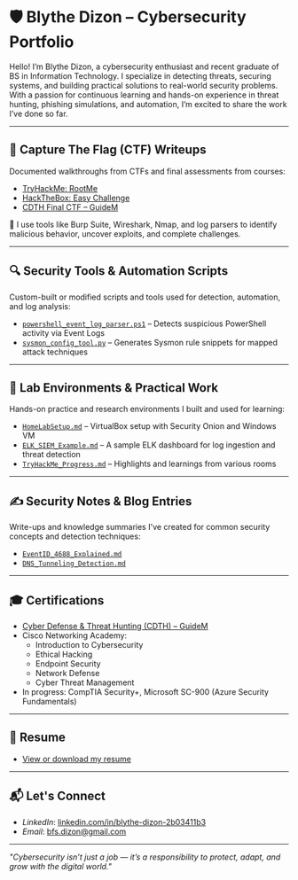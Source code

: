 # 🛡️ Blythe Dizon – Cybersecurity Portfolio

Hello! I’m Blythe Dizon, a cybersecurity enthusiast and recent graduate of BS in Information Technology. I specialize in detecting threats, securing systems, and building practical solutions to real-world security problems. With a passion for continuous learning and hands-on experience in threat hunting, phishing simulations, and automation, I’m excited to share the work I’ve done so far.

---

## 🧩 Capture The Flag (CTF) Writeups

Documented walkthroughs from CTFs and final assessments from courses:

- [TryHackMe: RootMe](ctf-writeups/TryHackMe_RootMe.md)
- [HackTheBox: Easy Challenge](ctf-writeups/HackTheBox_EasyChallenge.md)
- [CDTH Final CTF – GuideM](ctf-writeups/CDTH_Final_CTF.md)

🧠 I use tools like Burp Suite, Wireshark, Nmap, and log parsers to identify malicious behavior, uncover exploits, and complete challenges.


---

## 🔍 Security Tools & Automation Scripts

Custom-built or modified scripts and tools used for detection, automation, and log analysis:

- [`powershell_event_log_parser.ps1`](scripts/powershell_event_log_parser.ps1) – Detects suspicious PowerShell activity via Event Logs
- [`sysmon_config_tool.py`](scripts/sysmon_config_tool.py) – Generates Sysmon rule snippets for mapped attack techniques

---

## 🧪 Lab Environments & Practical Work

Hands-on practice and research environments I built and used for learning:

- [`HomeLabSetup.md`](labs/HomeLabSetup.md) – VirtualBox setup with Security Onion and Windows VM
- [`ELK_SIEM_Example.md`](labs/ELK_SIEM_Example.md) – A sample ELK dashboard for log ingestion and threat detection
- [`TryHackMe_Progress.md`](labs/TryHackMe_Progress.md) – Highlights and learnings from various rooms

---

## ✍️ Security Notes & Blog Entries

Write-ups and knowledge summaries I've created for common security concepts and detection techniques:

- [`EventID_4688_Explained.md`](blog-notes/EventID_4688_Explained.md)
- [`DNS_Tunneling_Detection.md`](blog-notes/DNS_Tunneling_Detection.md)

---

## 🎓 Certifications

- [Cyber Defense & Threat Hunting (CDTH) – GuideM](certifications/CDTH_Certificate.pdf)
- Cisco Networking Academy:
  - Introduction to Cybersecurity
  - Ethical Hacking
  - Endpoint Security
  - Network Defense
  - Cyber Threat Management
- In progress: CompTIA Security+, Microsoft SC-900 (Azure Security Fundamentals)

---

## 📄 Resume

- [View or download my resume](resume/BlytheDizon_Resume2025.pdf)

---

## 📬 Let's Connect

- *LinkedIn*: [linkedin.com/in/blythe-dizon-2b03411b3](https://www.linkedin.com/in/blythe-dizon-2b03411b3)
- *Email*: bfs.dizon@gmail.com

---

_"Cybersecurity isn’t just a job — it’s a responsibility to protect, adapt, and grow with the digital world."_
